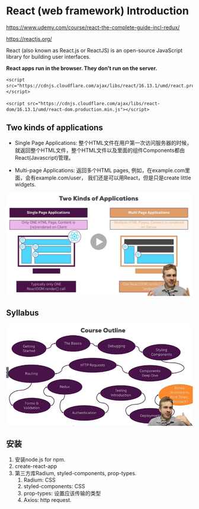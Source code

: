 # React (web framework) Introduction

https://www.udemy.com/course/react-the-complete-guide-incl-redux/

https://reactjs.org/

React (also known as React.js or ReactJS) is an open-source JavaScript library for building user interfaces.

**React apps run in the browser. They don't run on the server.**


```
<script src="https://cdnjs.cloudflare.com/ajax/libs/react/16.13.1/umd/react.production.min.js"></script>

<script src="https://cdnjs.cloudflare.com/ajax/libs/react-dom/16.13.1/umd/react-dom.production.min.js"></script>
```

## Two kinds of applications

- Single Page Applications: 整个HTML文件在用户第一次访问服务器的时候，就返回整个HTML文件，整个HTML文件以及里面的组件Components都由React(Javascript)管理。

- Multi-page Applications: 返回多个HTML pages, 例如，在example.com里面，会有example.com/user， 我们还是可以用React，但是只是create little widgets.

![alt text](./images/two-kinds-of-apps.png)


## Syllabus
![alt text](./images/syllabus.png)


## 安装
1. 安装node.js for npm.
2. create-react-app
3. 第三方库Radium, styled-components, prop-types.
    1. Radium: CSS
    2. styled-components: CSS
    3. prop-types: 设置应该传输的类型
    4. Axios: http request.
    